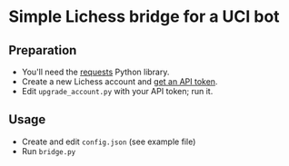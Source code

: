 # Simple Lichess bridge for a UCI bot

## Preparation

* You'll need the [requests](http://docs.python-requests.org/en/master/) Python library.
* Create a new Lichess account and [get an API token](https://lichess.org/account/oauth/token).
* Edit `upgrade_account.py` with your API token; run it.

## Usage

* Create and edit `config.json` (see example file)
* Run `bridge.py`
